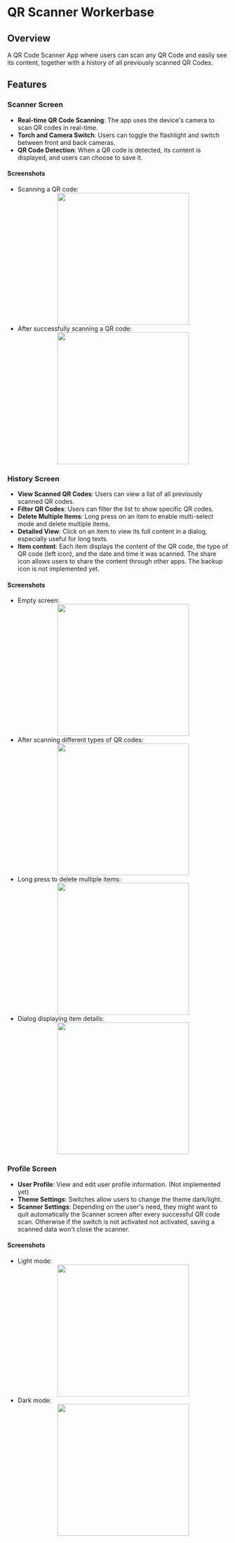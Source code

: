 # QR Scanner Workerbase

## Overview

A QR Code Scanner App where users can scan any QR Code and easily see its content, together with a history of all previously scanned QR Codes.

## Features

### Scanner Screen
- **Real-time QR Code Scanning**: The app uses the device's camera to scan QR codes in real-time.
- **Torch and Camera Switch**: Users can toggle the flashlight and switch between front and back cameras.
- **QR Code Detection**: When a QR code is detected, its content is displayed, and users can choose to save it.

#### Screenshots
- Scanning a QR code:
  <div align="center">
    <img src="lib/presentation/resources/screenshots/scanner_screen_scanning.png" width="300">
  </div>
- After successfully scanning a QR code:
  <div align="center">
    <img src="lib/presentation/resources/screenshots/scanner_screen_success.png" width="300">
  </div>

### History Screen
- **View Scanned QR Codes**: Users can view a list of all previously scanned QR codes.
- **Filter QR Codes**: Users can filter the list to show specific QR codes.
- **Delete Multiple Items**: Long press on an item to enable multi-select mode and delete multiple items.
- **Detailed View**: Click on an item to view its full content in a dialog, especially useful for long texts.
- **Item content**: Each item displays the content of the QR code, the type of QR code (left icon), and the date and time it was scanned. The share icon allows users to share the content through other apps. The backup icon is not implemented yet.

#### Screenshots
- Empty screen:
  <div align="center">
    <img src="lib/presentation/resources/screenshots/history_screen_empty.png" width="300">
  </div>
- After scanning different types of QR codes:
  <div align="center">
    <img src="lib/presentation/resources/screenshots/history_screen_types.png" width="300">
  </div>
- Long press to delete multiple items:
  <div align="center">
    <img src="lib/presentation/resources/screenshots/history_screen_multi_delete.png" width="300">
  </div>
- Dialog displaying item details:
  <div align="center">
    <img src="lib/presentation/resources/screenshots/history_screen_dialog.png" width="300">
  </div>

### Profile Screen
- **User Profile**: View and edit user profile information. (Not implemented yet)
- **Theme Settings**: Switches allow users to change the theme dark/light.
- **Scanner Settings**: Depending on the user's need, they might want to quit automatically the Scanner screen after every successful QR code scan. Otherwise if the switch is not activated not activated, saving a scanned data won't close the scanner.

#### Screenshots
- Light mode:
  <div align="center">
    <img src="lib/presentation/resources/screenshots/profile_screen_light.png" width="300">
  </div>
- Dark mode:
  <div align="center">
    <img src="lib/presentation/resources/screenshots/profile_screen_dark.png" width="300">
  </div>